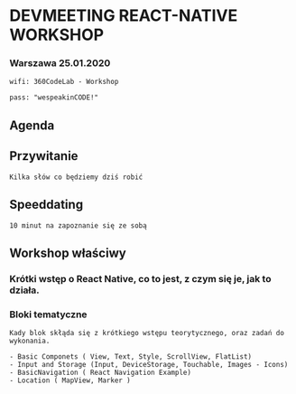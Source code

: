 # DEVMEETING REACT-NATIVE WORKSHOP
### Warszawa 25.01.2020
```
wifi: 360CodeLab - Workshop

pass: "wespeakinCODE!"
```

## Agenda

## Przywitanie
    Kilka słów co będziemy dziś robić

## Speeddating
    10 minut na zapoznanie się ze sobą

## Workshop właściwy

### Krótki wstęp o React Native, co to jest, z czym się je, jak to działa. 

### Bloki tematyczne
    Kady blok skłąda się z krótkiego wstępu teorytycznego, oraz zadań do wykonania. 

    - Basic Componets ( View, Text, Style, ScrollView, FlatList)
    - Input and Storage (Input, DeviceStorage, Touchable, Images - Icons)
    - BasicNavigation ( React Navigation Example)
    - Location ( MapView, Marker )


